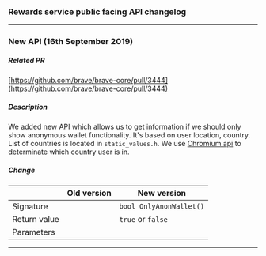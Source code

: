 ### Rewards service public facing API changelog

---
### New API (16th September 2019)
##### Related PR

[https://github.com/brave/brave-core/pull/3444](https://github.com/brave/brave-core/pull/3444)

##### Description

We added new API which allows us to get information if we should only show anonymous wallet functionality.
It's based on user location, country. List of countries is located in `static_values.h`. 
We use [Chromium api](https://cs.chromium.org/chromium/src/components/country_codes/country_codes.h?type=cs&q=GetCountryIDFromPrefs&g=0&l=53)
to determinate which country user is in.

##### Change

| | Old version | New version |
|---|---|---|
|  Signature    |    | `bool OnlyAnonWallet()`  |
|  Return value |    | `true` or `false`        |
|  Parameters   |    |                          |

---